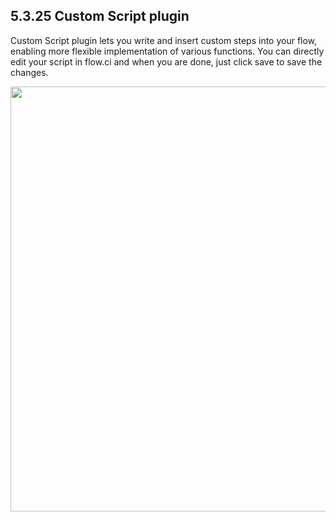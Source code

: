 ## 5.3.25 Custom Script plugin

Custom Script plugin lets you write and insert custom steps into your flow, enabling more flexible implementation of various functions. You can directly edit your script in flow.ci and when you are done, just click save to save the changes. 

<img src="https://dn-shimo-image.qbox.me/8Pez9lM5VmEJL6WS.png!thumbnail" width=680>
